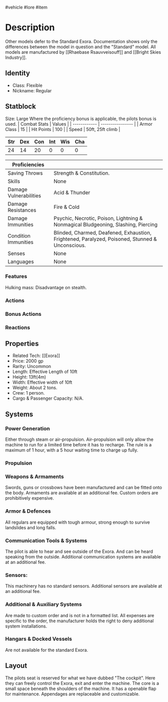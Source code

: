 #vehicle #lore #item
# Description
Other models defer to the Standard Exora. Documentation shows only the differences between the model in question and the "Standard" model. All models are manufactured by [[Rhaebase Rsauvveisouff]] and [[Bright Skies Industry]].
## Identity
- Class: Flexible
- Nickname: Regular

## Statblock
Size: Large
Where the proficiency bonus is applicable, the pilots bonus is used.
| Combat Stats | Values           |
| ------------ | ---------------- |
| Armor Class  | 15               | 
| Hit Points   | 100              |
| Speed        | 50ft, 25ft climb |

| Str | Dex | Con | Int | Wis | Cha |
| --- | --- | --- | --- | --- | --- |
| 24  | 14  | 20  | 0   | 0   | 0   |

| Proficiencies          |                                                                                                 |
| ---------------------- | ----------------------------------------------------------------------------------------------- |
| Saving Throws          | Strength & Constitution.                                                                        |
| Skills                 | None                                                                                            | 
| Damage Vulnerabilities | Acid & Thunder                                                                                  |
| Damage Resistances     | Fire & Cold                                                                                     |
| Damage Immunities      | Psychic, Necrotic, Poison, Lightning & Nonmagical Bludgeoning, Slashing, Piercing               |
| Condition Immunities   | Blinded, Charmed, Deafened, Exhaustion, Frightened, Paralyzed, Poisoned, Stunned & Unconscious. |
| Senses                 | None                                                                                            |
| Languages              | None                                                                                            |

### Features
Hulking mass: Disadvantage on stealth.

### Actions

### Bonus Actions

### Reactions

## Properties
- Related Tech: [[Exora]]
- Price: 2000 gp
- Rarity: Uncommon
- Length: Effective Length of 10ft
- Height: 13ft(4m)
- Width: Effective width of 10ft
- Weight: About 2 tons.
- Crew: 1 person.
- Cargo & Passenger Capacity: N/A.

## Systems
### Power Generation
Either through steam or air-propulsion.
Air-propulsion will only allow the machine to run for a limited time before it has to recharge. The rule is a maximum of 1 hour, with a 5 hour waiting time to charge up fully.
### Propulsion

### Weapons & Armaments
Swords, guns or crossbows have been manufactured and can be fitted onto the body. 
Armaments are available at an additional fee. Custom orders are prohibitively expensive.
### Armor & Defences
All regulars are equipped with tough armour, strong enough to survive landslides and long falls.
### Communication Tools & Systems
The pilot is able to hear and see outside of the Exora. And can be heard speaking from the outside.
Additional communication systems are available at an additional fee.
### Sensors:
This machinery has no standard sensors.
Additional sensors are available at an additional fee.
### Additional & Auxiliary Systems
Are made to custom order and is not in a formatted list. All expenses are specific to the order, the manufacturer holds the right to deny additional system installations.
### Hangars & Docked Vessels
Are not available for the standard Exora.
## Layout
The pilots seat is reserved for what we have dubbed "The cockpit". Here they can freely control the Exora, exit and enter the machine. 
The core is a small space beneath the shoulders of the machine. It has a openable flap for maintenance. 
Appendages are replaceable and customizable.